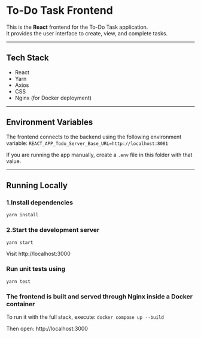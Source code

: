 # To-Do Task Frontend

This is the **React** frontend for the To-Do Task application.  
It provides the user interface to create, view, and complete tasks.

---

## Tech Stack
- React
- Yarn
- Axios
- CSS
- Nginx (for Docker deployment)

---

## Environment Variables

The frontend connects to the backend using the following environment variable:
    ```REACT_APP_Todo_Server_Base_URL=http://localhost:8081``` 
      

If you are running the app manually, create a `.env` file in this folder with that value.

---

## Running Locally

### 1.Install dependencies
```yarn install```

### 2.Start the development server
```yarn start```

Visit http://localhost:3000

### Run unit tests using
```yarn test```

### The frontend is built and served through Nginx inside a Docker container

To run it with the full stack, execute:
```docker compose up --build```

Then open:
http://localhost:3000
